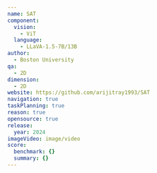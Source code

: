 ```yaml
---
name: SAT
component:
  vision:
    - ViT
  language:
    - LLaVA-1.5-7B/13B
author:
  - Boston University
qa:
  - 2D
dimension:
  - 2D
website: https://github.com/arijitray1993/SAT
navigation: true
taskPlanning: true
reason: true
opensource: true
release:
  year: 2024
imageVideo: image/video
score:
  benchmark: {}
  summary: {}
---
```

